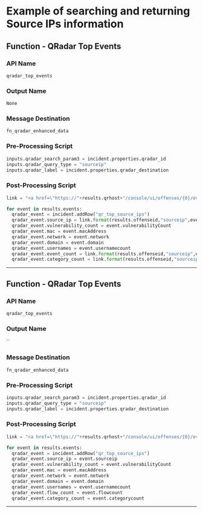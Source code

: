 <!--
    DO NOT MANUALLY EDIT THIS FILE
    THIS FILE IS AUTOMATICALLY GENERATED WITH resilient-sdk codegen
-->

# Example of searching and returning Source IPs information

## Function - QRadar Top Events

### API Name
`qradar_top_events`

### Output Name
`None`

### Message Destination
`fn_qradar_enhanced_data`

### Pre-Processing Script
```python
inputs.qradar_search_param3 = incident.properties.qradar_id
inputs.qradar_query_type = "sourceip"
inputs.qradar_label = incident.properties.qradar_destination
```

### Post-Processing Script
```python
link = "<a href=\"https://"+results.qrhost+"/console/ui/offenses/{0}/events?filter={1}%3B%3D%3B%3B{2}&page=1&pagesize=10\" target=\"_blank\">{3}</a>"

for event in results.events:
  qradar_event = incident.addRow("qr_top_source_ips")
  qradar_event.source_ip = link.format(results.offenseid,"sourceip",event.sourceip,event.sourceip)
  qradar_event.vulnerability_count = event.vulnerabilityCount
  qradar_event.mac = event.macAddress
  qradar_event.network = event.network
  qradar_event.domain = event.domain
  qradar_event.usernames = event.usernamecount
  qradar_event.event_count = link.format(results.offenseid,"sourceip",event.sourceip,event.eventcount)
  qradar_event.category_count = link.format(results.offenseid,"sourceip",event.sourceip,event.categorycount)
```

---

## Function - QRadar Top Events

### API Name
`qradar_top_events`

### Output Name
``

### Message Destination
`fn_qradar_enhanced_data`

### Pre-Processing Script
```python
inputs.qradar_search_param3 = incident.properties.qradar_id
inputs.qradar_query_type = "sourceip"
inputs.qradar_label = incident.properties.qradar_destination
```

### Post-Processing Script
```python
link = "<a href=\"https://"+results.qrhost+"/console/ui/offenses/{0}/events?filter={1}%3B%3D%3B%3B{2}&page=1&pagesize=10\" target=\"_blank\">{3}</a>"

for event in results.events:
  qradar_event = incident.addRow("qr_top_source_ips")
  qradar_event.source_ip = event.sourceip
  qradar_event.vulnerability_count = event.vulnerabilityCount
  qradar_event.mac = event.macAddress
  qradar_event.network = event.network
  qradar_event.domain = event.domain
  qradar_event.usernames = event.usernamecount
  qradar_event.flow_count = event.flowcount
  qradar_event.category_count = event.categorycount
```

---

